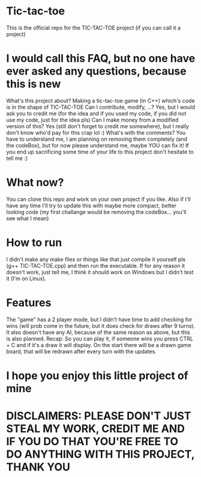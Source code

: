 # Tic-tac-toe
This is the official repo for the TIC-TAC-TOE project (if you can call it a project)

# I would call this FAQ, but no one have ever asked any questions, because this is new

What's this project about?
Making a tic-tac-toe game (in C++) which's code is in the shape of TIC-TAC-TOE
Can I contribute, modify, ...?
Yes, but I would ask you to credit me (for the idea and if you used my code, if you did not use my code, just for the idea pls)
Can I make money from a modified version of this?
Yes (still don't forget to credit me somewhere), but I really don't know who'd pay for this crap lol :)
What's with the comments?
You have to understand me, I am planning on removing them completely (and the codeBox), but for now please understand me, maybe YOU can fix it! If you end up sacrificing some time of your life to this project don't hesitate to tell me :)

#  What now?

You can clone this repo and work on your own project if you like.
Also if I'll have any time I'll try to update this with maybe more compact, better looking code (my first challange would be removing the codeBox... you'll see what I mean)

# How to run

I didn't make any make files or things like that just compile it yourself pls (g++ TIC-TAC-TOE.cpp) and then run the executable. If for any reason it doesn't work, just tell me, I think it should work on Windows but I didn't test it (I'm on Linux).

# Features

The "game" has a 2 player mode, but I didn't have time to add checking for wins (will prob come in the future, but it does check for draws after 9 turns). It also doesn't have any AI, because of the same reason as above, but this is also planned.
Recap: So you can play it, if someone wins you press CTRL + C and if it's a draw it will display. On the start there will be a drawn game board, that will be redrawn after every turn with the updates.

# I hope you enjoy this little project of mine

# DISCLAIMERS: PLEASE DON'T JUST STEAL MY WORK, CREDIT ME AND IF YOU DO THAT YOU'RE FREE TO DO ANYTHING WITH THIS PROJECT, THANK YOU
